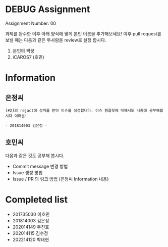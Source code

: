 # DEBUG Assignment
Assignment Number: 00

 과제를 완수한 이후 아래 양식에 맞게 본인 이름을 추가해보세요! 이후 pull request를 보낼 때는 다음과 같은 두사람을 review로 설정 합시다.

1. 본인의 짝꿍
2. iCAROS7 (호민)

# Information
## 은정씨
```
[#2]의 rejact에 상처를 받아 이슈를 생성합니다. 이슈 템플릿에 대해서도 나중에 공부해봅시다 여러분!

- 201814003 김은정 -
```

## 호민씨
다음과 같은 것도 공부해 봅시다.

- Commit message 변경 방법
- Issue 생성 방법
- Issue / PR 의 링크 방법 (은정씨 Information 내용)

# Completed list
- 201735030 이호민
- 201814003 김은정
- 202014149 주진호
- 202014115 김수정
- 202214120 박태현
